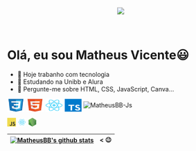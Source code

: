 <img align="right" width="250px" style="margin-top:-20px" src="https://user-images.githubusercontent.com/124930107/219862890-964c2884-2150-446b-9cc0-5618c69fc695.png">

</br>
</br>

<div dsplay="inline-block">
 
 <h1 align="left"> Olá, eu sou Matheus Vicente😃</h1>

- 🔭 Hoje trabanho com tecnologia 
- 🌱 Estudando na Unibb e Alura 
- 💬 Pergunte-me sobre HTML, CSS, JavaScript, Canva...

<img align="center" alt="MatheusBB-CSS" height="30" width="40" src="https://raw.githubusercontent.com/devicons/devicon/master/icons/css3/css3-original.svg"> <img align="center" alt="MatheusBB-HTML" height="30" width="40" src="https://raw.githubusercontent.com/devicons/devicon/master/icons/html5/html5-original.svg"> <img align="center" alt="MatheusBB-React" height="30" width="40" src="https://raw.githubusercontent.com/devicons/devicon/master/icons/react/react-original.svg">  <img align="center" alt="MatheusBB-Ts" height="30" width="40" src="https://raw.githubusercontent.com/devicons/devicon/master/icons/typescript/typescript-plain.svg">   <img align="center" alt="MatheusBB-Js" height="30" width="40"  src="https://cdn.jsdelivr.net/gh/devicons/devicon/icons/canva/canva-original.svg">




<code><img height="20" alt="javascript" src="https://raw.githubusercontent.com/github/explore/80688e429a7d4ef2fca1e82350fe8e3517d3494d/topics/javascript/javascript.png"></code>
<code><img height="20" alt="react" src="https://raw.githubusercontent.com/github/explore/80688e429a7d4ef2fca1e82350fe8e3517d3494d/topics/react/react.png"></code>
<code><img height="20" alt="nodejs" src="https://raw.githubusercontent.com/github/explore/80688e429a7d4ef2fca1e82350fe8e3517d3494d/topics/nodejs/nodejs.png"></code>    


 
<div>

| <a href="https://github.com/MatheusBB"> <img align="center" src="https://github-readme-stats.vercel.app/api?username=MatheusBB&show_icons=true&include_all_commits=true&theme=buefy&hide_private=true" alt="MatheusBB's github stats" /></a> | < 😉
 | ------------- | ------------- | 







